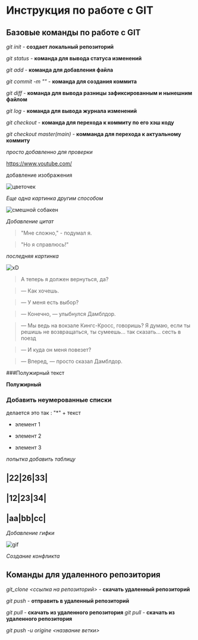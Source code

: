 # Инструкция по работе с GIT

## Базовые команды по работе с GIT

*git init* - **создает локальный репозиторий**

*git status* - **команда для вывода статуса изменений**

*git add* - **команда для добавления файла**

*git commit -m "<messange>"* - **команда для создания коммита**

*git diff* - **команда для вывода разницы зафиксированным и нынешним файлом**

*git log* - **команда для вывода журнала изменений**

*git checkout <id commit>* - **команда для перехода к коммиту по его хэш коду**

*git checkout master(main)* - **комманда для перехода к актуальному коммиту**

*просто добавленно для проверки* 

https://www.youtube.com/ 

добавление изображения

<image src="https://upload.wikimedia.org/wikipedia/commons/thumb/c/c0/Titan-arum1web.jpg/261px-Titan-arum1web.jpg"
 alt="цветочек"
 caption="картинка цветка из википедии">

 *Еще одна картинка другим способом*

![смешной собакен](https://www.meme-arsenal.com/memes/439d8aa22038013bb99d0850bbf7be7f.jpg) 

*Добавление цитат*

> "Мне сложно," - подумал я.

> "Но я справлюсь!"

*последняя картинка*

![хD](https://memepedia.ru/wp-content/uploads/2017/07/1429794583_343353562.png)



> А теперь я должен вернуться, да?

> — Как хочешь.

> — У меня есть выбор?

>— Конечно,
 — улыбнулся Дамблдор. 
 
 >— Мы ведь на вокзале Кингс-Кросс, говоришь? Я думаю, если ты решишь не возвращаться, ты сумеешь… так сказать… сесть в поезд

 >— И куда он меня повезет?
 
 >— Вперед, 
 — просто сказал Дамблдор.



###Полужирный текст

**Полужирный**

### Добавить неумерованные списки

делается это так : "*" + текст

* элемент 1

* элемент 2

* элемент 3

*попытка добавить таблицу*

|22|26|33|
---
|12|23|34|
---
|аа|bb|cc|
---
 *Добавление гифки*

 ![gif](https://media1.giphy.com/media/UzHxxqF1WO6UE/giphy.gif)


 *Создание конфликта*
 


## Команды для удаленного репозитория
*git_clone <ссылка на репозиторий>*  -  **скачать удаленный репозиторий**

*git push* - **отправить в удаленный репозиторий**

*git pull* - **скачать из удаленного репозитория**
*git pull* - **скачать из удаленного репозитория**

*git push -u origine <название ветки>*